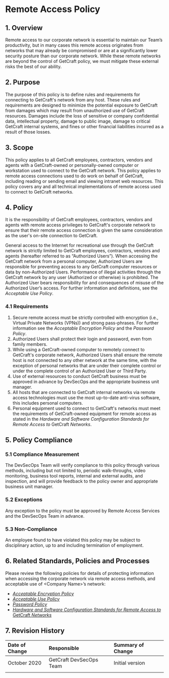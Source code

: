 # Remote Access Policy

## 1. Overview

Remote access to our corporate network is essential to maintain our Team’s productivity, but in many cases this remote access originates from networks that may already be compromised or are at a significantly lower security posture than our corporate network. While these remote networks are beyond the control of GetCraft policy, we must mitigate these external risks the best of our ability.

## 2. Purpose

The purpose of this policy is to define rules and requirements for connecting to GetCraft's network from any host. These rules and requirements are designed to minimize the potential exposure to GetCraft from damages which may result from unauthorized use of GetCraft resources. Damages include the loss of sensitive or company confidential data, intellectual property, damage to public image, damage to critical GetCraft internal systems, and fines or other financial liabilities incurred as a result of those losses.

## 3. Scope

This policy applies to all GetCraft employees, contractors, vendors and agents with a GetCraft-owned or personally-owned computer or workstation used to connect to the GetCraft network. This policy applies to remote access connections used to do work on behalf of GetCraft, including reading or sending email and viewing intranet web resources. This policy covers any and all technical implementations of remote access used to connect to GetCraft networks.

## 4. Policy

It is the responsibility of GetCraft employees, contractors, vendors and agents with remote access privileges to GetCraft's corporate network to ensure that their remote access connection is given the same consideration as the user's on-site connection to GetCraft.

General access to the Internet for recreational use through the GetCraft network is strictly limited to GetCraft employees, contractors, vendors and agents \(hereafter referred to as “Authorized Users”\). When accessing the GetCraft network from a personal computer, Authorized Users are responsible for preventing access to any GetCraft computer resources or data by non-Authorized Users. Performance of illegal activities through the GetCraft network by any user \(Authorized or otherwise\) is prohibited. The Authorized User bears responsibility for and consequences of misuse of the Authorized User’s access. For further information and definitions, see the _Acceptable Use Policy_.

### 4.1 Requirements

1. Secure remote access must be strictly controlled with encryption \(i.e., Virtual Private Networks \(VPNs\)\) and strong pass-phrases. For further information see the _Acceptable Encryption Policy_ and the _Password Policy_.
2. Authorized Users shall protect their login and password, even from family members.
3. While using a GetCraft-owned computer to remotely connect to GetCraft's corporate network, Authorized Users shall ensure the remote host is not connected to any other network at the same time, with the exception of personal networks that are under their complete control or under the complete control of an Authorized User or Third Party.
4. Use of external resources to conduct GetCraft business must be approved in advance by DevSecOps and the appropriate business unit manager.
5. All hosts that are connected to GetCraft internal networks via remote access technologies must use the most up-to-date anti-virus software, this includes personal computers.
6. Personal equipment used to connect to GetCraft's networks must meet the requirements of GetCraft-owned equipment for remote access as stated in the _Hardware and Software Configuration Standards for Remote Access to_ GetCraft _Networks_.

## 5. Policy Compliance

### 5.1 Compliance Measurement

The DevSecOps Team will verify compliance to this policy through various methods, including but not limited to, periodic walk-throughs, video monitoring, business tool reports, internal and external audits, and inspection, and will provide feedback to the policy owner and appropriate business unit manager.

### 5.2 Exceptions

Any exception to the policy must be approved by Remote Access Services and the DevSecOps Team in advance.

### 5.3 Non-Compliance

An employee found to have violated this policy may be subject to disciplinary action, up to and including termination of employment.

## 6. Related Standards, Policies and Processes

Please review the following policies for details of protecting information when accessing the corporate network via remote access methods, and acceptable use of &lt;Company Name&gt;’s network:

* [_Acceptable Encryption Policy_](../general/acceptable-encryption-policy.md)
* [_Acceptable Use Policy_](../general/acceptable-use-policy.md)
* [_Password Policy_](../general/password-protection-policy.md)
* [_Hardware and Software Configuration Standards for Remote Access to_ GetCraft _Networks_](remote-access-tools-policy.md)

## 7. Revision History

| Date of Change | Responsible | Summary of Change |
| :--- | :--- | :--- |
| October 2020 | GetCraft DevSecOps Team | Initial version |
|  |  |  |

